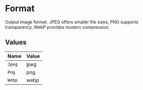 # Format

Output image format. JPEG offers smaller file sizes, PNG supports transparency, WebP provides modern compression.


## Values

| Name   | Value  |
| ------ | ------ |
| `Jpeg` | jpeg   |
| `Png`  | png    |
| `Webp` | webp   |